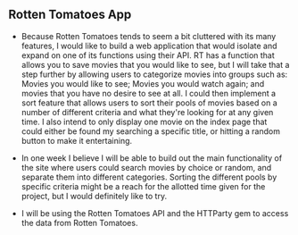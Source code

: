 ## Rotten Tomatoes App 

-  Because Rotten Tomatoes tends to seem a bit cluttered with its many features, I would like to build a web application that would isolate and expand on one of its functions using their API. RT has a function that allows you to save movies that you would like to see, but I will take that a step further by allowing users to categorize movies into groups such as: Movies you would like to see; Movies you would watch again; and movies that you have no desire to see at all. I could then implement a sort feature that allows users to sort their pools of movies based on a number of different criteria and what they're looking for at any given time. I also intend to only display one movie on the index page that could either be found my searching a specific title, or hitting a random button to make it entertaining. 

- In one week I believe I will be able to build out the main functionality of the site where users could search movies by choice or random, and separate them into different categories. Sorting the different pools by specific criteria might be a reach for the allotted time given for the project, but I would definitely like to try. 

- I will be using the Rotten Tomatoes API  and the HTTParty gem to access the data from Rotten Tomatoes. 